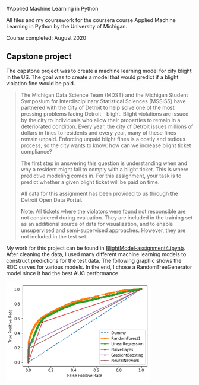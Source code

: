 #Applied Machine Learning in Python

All files and my coursework for the coursera course Applied Machine Learning in Python by the University of Michigan.

Course completed: August 2020

## Capstone project
The capstone project was to create a machine learning model for city blight in the US. The goal was to create a model that would predict if a blight violation fine would be paid. 

> The Michigan Data Science Team (MDST) and the Michigan Student Symposium for Interdisciplinary Statistical Sciences (MSSISS) have partnered with the City of Detroit to help solve one of the most pressing problems facing Detroit - blight. Blight violations are issued by the city to individuals who allow their properties to remain in a deteriorated condition. Every year, the city of Detroit issues millions of dollars in fines to residents and every year, many of these fines remain unpaid. Enforcing unpaid blight fines is a costly and tedious process, so the city wants to know: how can we increase blight ticket compliance?
>
> The first step in answering this question is understanding when and why a resident might fail to comply with a blight ticket. This is where predictive modeling comes in. For this assignment, your task is to predict whether a given blight ticket will be paid on time.
>
> All data for this assignment has been provided to us through the Detroit Open Data Portal.
>
> Note: All tickets where the violators were found not responsible are not considered during evaluation. They are included in the training set as an additional source of data for visualization, and to enable unsupervised and semi-supervised approaches. However, they are not included in the test set.

My work for this project can be found in [BlightModel-assignment4.ipynb](BlightModel-assignment4.ipynb). After cleaning the data, I used many different machine learning models to construct predictions for the test data. The following graphic shows the ROC curves for various models. In the end, I chose a RandomTreeGenerator model since it had the best AUC performance.

![image](download.png)
